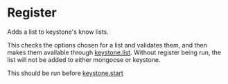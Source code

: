 # Register

Adds a list to keystone's know lists.

This checks the options chosen for a list and validates them, and then makes them available through [keystone.list](/api/list-retrieval). Without register being run, the list will not be added to either mongoose or keystone.

This should be run before [keystone.start](/api/start)
